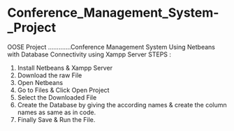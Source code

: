 # Conference_Management_System-_Project
OOSE Project .............Conference Management System Using Netbeans with Database Connectivity using Xampp Server
STEPS :
1. Install Netbeans & Xampp Server
2. Download the raw File
3. Open Netbeans
4. Go to Files & Click Open Project
5. Select the Downloaded File
6. Create the Database by giving the according names & create the column names as same as in code.
7. Finally Save & Run the File.
